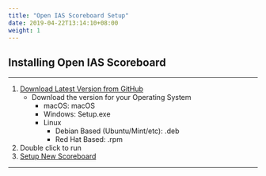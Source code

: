 ```yaml
---
title: "Open IAS Scoreboard Setup"
date: 2019-04-22T13:14:10+08:00
weight: 1
---
```


## Installing Open IAS Scoreboard

---

1. [Download Latest Version from GitHub](https://github.com/gary-kim/open-ias-scoreboard/releases)
    - Download the version for your Operating System
        - macOS: <a id="macos-download" class="download-links" download-type="application/zip">macOS</a>
        - Windows: <a id="windows-download" class="download-links" download-type="application/x-ms-dos-executable">Setup.exe</a>
        - Linux
            - Debian Based (Ubuntu/Mint/etc): <a id="deb-download" class="download-links" download-type="application/vnd.debian.binary-package">.deb</a>
            - Red Hat Based: <a id="rpm-download" class="download-links" download-type="application/x-rpm">.rpm</a>
1. Double click to run
1. [Setup New Scoreboard](/users/setup/scoreboard) 

---
<script src="/js/latest-release.js"></script>
